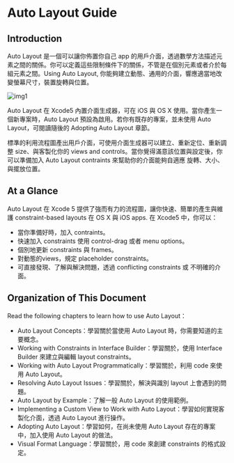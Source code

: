 # Auto Layout Guide

## Introduction
Auto Layout 是一個可以讓你佈置你自己 app 的用戶介面，透過數學方法描述元素之間的關係。你可以定義這些限制條件下的關係，不管是在個別元素或者介於每組元素之間。Using Auto Layout, 你能夠建立動態、通用的介面，響應適當地改變螢幕尺寸，裝置旋轉與位置。

![img1](https://developer.apple.com/library/ios/documentation/UserExperience/Conceptual/AutolayoutPG/Art/autolayout_2x.png)

Auto Layout 在 Xcode5 內置介面生成器，可在 iOS 與 OS X 使用。當你產生一個新專案時，Auto Layout 預設為啟用。若你有既存的專案，並未使用 Auto Layout，可閱讀隨後的 Adopting Auto Layout 章節。

標準的利用流程圖產出用戶介面，可使用介面生成器可以建立、重新定位、重新調整 size、與客製化你的 views and controls。當你覺得滿意該位置與設定後，你可以準備加入 Auto Layout contraints 來幫助你的介面能夠自適應 旋轉、大小、與擺放位置。

## At a Glance

Auto Layout 在 Xcode 5 提供了強而有力的流程圖，讓你快速、簡單的產生與維護 constraint-based layouts 在 OS X 與 iOS apps. 在 Xcode5 中，你可以：

- 當你準備好時，加入 contraints。
- 快速加入 constraints 使用 control-drag 或者 menu options。
- 個別地更新 constraints 與 frames。
- 對動態的views，規定 placeholder constraints。
- 可直接發現、了解與解決問題，透過 conflicting constraints 或 不明確的介面。

## Organization of This Document
Read the following chapters to learn how to use Auto Layout：

- Auto Layout Concepts：學習關於當使用 Auto Layout 時，你需要知道的主要概念。
- Working with Constraints in Interface Builder：學習關於，使用 Interface Builder 來建立與編輯 layout constraints。
- Working with Auto Layout Programmatically：學習關於，利用 code 來使用 Auto Layout。
- Resolving Auto Layout Issues：學習關於，解決與識別 layout 上會遇到的問題。
- Auto Layout by Example：了解一般 Auto Layout 的使用範例。
- Implementing a Custom View to Work with Auto Layout：學習如何實現客製化介面，透過 Auto Layout 進行操作。
- Adopting Auto Layout：學習如何，在尚未使用 Auto Layout 存在的專案中，加入使用 Auto Layout 的做法。
- Visual Format Language：學習關於，用 code 來創建 constraints 的格式設定。
